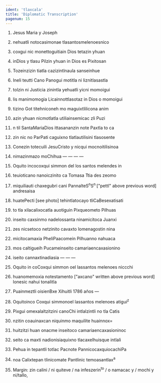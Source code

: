 ```yaml
---
ident: 'tlaxcala'
title: 'Diplomatic Transcription'
pagenum: 15
---
```

1. Jesus Maria y Joseph
2. nehuatli notocasimonae tlasantosmelenoesnico 
3. coxgui nic monettoguitiain Dios tetazin yhuan
4. inDios y tlasu Pilzin yhuan in Dios es Pixitosan
5. Tozeinzizin tiatla cazizintlnaula sanseinhue
6. Ineli teutti Cano Panogui motitla ni liznitlasastla
7. tolzin ni Justicia zinintla yehuatli yicni momoigui
8. lis manimomogia Licainnottlasotaz in Dios o momoigui
9. tizino Got titehniconeh mo maguixtlilicona anim
10. azin yhuan nicmotlatla utiliainsemicac zli Puzi
11. n til SantaMariaDios ittasananzin note Paxtla to ca
12. zin nic no ParPati caguixno tlatlautilisini tlasosente
13. Conezin totecuili JesuCristo y nicqui mocnoitilisinoa 
14. nimazinmazo moChihua — — — — 
15. Oquito incocoxqui simmon del los santos melendes in
16. teuioticano nanoiczinito ca Tomasa Ttia des zeomo
17. miquiliauti chaxegubri cani PannalteS<sup>n</sup>S<sup>n </sup>["pettl" above previous word] andresaisa
18. huatePecti [see photo] tehintlatocayo tliCaBesexatisati

19. to tla xilacalixocatla auotiguin Pixqueometo Pilhuas
20. inseito caxsinmo nadelossanta ninamicitoca Juanxi
21. zes nicsetoco netzinito cavaxto lomenagostin nina
22. micitocamaxia PheliPaacomein Pilhuanno nahuaca
23. mos caltigueih Pucameinseito camariaencaxasionino
24. iseito cannaxtinadiasia — — —
25. Oquito in coCoxqui simmon oel lassantos melenoes niccchi
26. huanomemoxia notestamento ["axcano" written above previous word] lonesic nahui tonalitla
27. Puainmeztli oisienBxe Xihuitli 1786 años —
28. Oquitoinco Coxqui simmonoel lassantos melenoes atigui<sup>z</sup>
29. Pixgui omexalaltzitzini canoChi intlalzintli no tla Catis
30. nzitin coauinaxcan niquinmo maquilite huainnox=
31. huitzitzi huan onacme inseitoco camariaencaxasioninoc
32. seito ca maxti nadionisiaquixno tlacaxelhuisque intlali
33. Pehua in tepantli totlac Pacnote PannicocaxquiocachiPa
34. noa Calixtepan tlinicomate Pantlinic temoasantlax<sup>a</sup>
35. Margin: zin calini / ni quiteve / na infeszerin<sup>to</sup> / o namacac y / mochi y ni/tallo,
